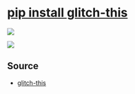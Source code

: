 # [pip install glitch-this](https://pypi.org/project/glitch-this/)

![](https://github.com/tonypithony/glitch-gif/blob/main/glitched_test.gif)

![](https://github.com/tonypithony/glitch-gif/blob/main/glitched_H5w5NpEzrw4.gif)

## Source

* [glitch-this](https://github.com/TotallyNotChase/glitch-this)
